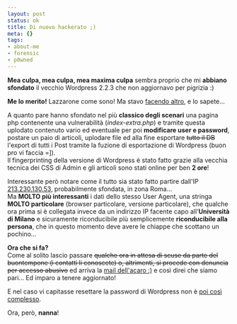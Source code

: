 ```yaml
--- 
layout: post
status: ok
title: Di nuovo hackerato ;)
meta: {}
tags: 
- about-me
- forensic
- p0wned
---
```

**Mea culpa, mea culpa, mea maxima culpa** sembra proprio che mi **abbiano sfondato** il vecchio Wordpress 2.2.3 che non aggiornavo per pigrizia :)  
  
**Me lo merito!**  Lazzarone come sono! Ma stavo [facendo altro](http://www.osxcrypt.org), e lo sapete...
  
A quanto pare hanno sfondato nel più **classico degli scenari** una pagina php contenente una vulnerabilità (*index-extra.php*) e tramite questa uplodato contenuto vario ed eventuale per poi **modificare user e password**, postare un paio di articoli, uplodare file ed alla fine esportare <s>tutto il DB</s> l'export di tutti i Post tramite la fuzione di esportazione di Wordpress (buon pro vi faccia =]).  
Il fingerprinting della versione di Wordpress è stato fatto grazie alla vecchia tecnica dei CSS di Admin e gli articoli sono stati online per ben **2 ore**!
    
Interessante però notare come il tutto sia stato fatto partire dall'IP [213.230.130.53](http://www.projecthoneypot.org/i_8a2c681f5004ddcce26efd0530cde3f5), probabilmente sfondata, in zona Roma...  
Ma **MOLTO più interessanti** i dati dello stesso User Agent, una stringa **MOLTO particolare** (browser particolare, versione particolare), che qualche ora prima si è collegata invece da un indirizzo IP facente capo all'**Università di Milano** e sicuramente riconducibile più semplicemente **riconducibile alla persona**, che in questo momento deve avere le chiappe che scottano un pochino...    
  
**Ora che si fa?**  
Come al solito lascio passare <s>qualche ora in attesa di scuse da parte del buontempone (i contatti li conoscete) o, altrimenti, si procede con denuncia per accesso abusivo</s> ed arriva la [mail dell'acaro :)](http://www.lastknight.com/2008/01/29/lacaro-suona-sempre-due-volte/) e così direi che siamo pari... Ed imparo a  tenere aggiornato!  
  
E nel caso vi capitasse resettare la password di Wordpress non è [poi così complesso](http://noteslog.com/post/how-to-reset-a-wordpress-password/).  
  
Ora, però, **nanna**!   
